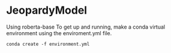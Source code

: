 # JeopardyModel

Using roberta-base
To get up and running, make a conda virtual environment using the enviroment.yml file. 

`conda create -f environment.yml`
